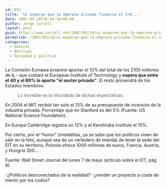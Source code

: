 ```yaml
---
id: 831
title: 'Si esperan que la empresa privada financie el I+D...'
date: 2007-05-10T16:42:18+00:00
author: Jorge Cortell
layout: post
guid: https://www.cortell.net/2007/05/10/si-esperan-que-la-empresa-privada-financie-el-id/
permalink: /2007/05/10/si-esperan-que-la-empresa-privada-financie-el-id/
categories:
  - General
  - Noticias
  - Sociedad y polí­tica
---
```

La Comisión Europea propone aportar el 13% del total de los 2100 millones de â‚¬ que costará el European Institute of Technology y **espera que entre el 40 y el 80% lo aporte "el sector privado"**. El resto provendrá de los Estados miembros.

> Lo increí­ble es lo infundado de dichas expectativas.

En 2004 el MIT recibió tan solo el 13% de su presupuesto de inversión de la industria privada. Porcentaje que en Stanford es del 5% (Fuente: US National Science Foundation).

En Europa Cambridge registra un 12% y el Karolinska Institute el 10%.

Por cierto, por el "honor" (medallitas, ya se sabe que los polí­ticos viven de salir en la foto, aunque sea de un vertedero de mierda) de tener la sede del EIT en su territorio, Polonia ofrece 1000 millones de euros, Francia, Austria, y Hungrí­a 300...

Fuente: Wall Street Journal del lunes 7 de mayo (artí­culo sobre el EIT, pág 9)

-¿Polí­ticos desconectados de la realidad? -¿vender un proyecto a costa de mentir por los codos?